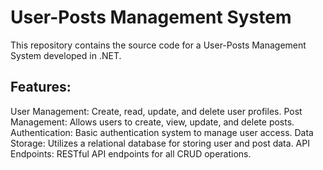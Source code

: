 # User-Posts Management System

This repository contains the source code for a User-Posts Management System developed in .NET.


## Features:

User Management: Create, read, update, and delete user profiles.
Post Management: Allows users to create, view, update, and delete posts.
Authentication: Basic authentication system to manage user access.
Data Storage: Utilizes a relational database for storing user and post data.
API Endpoints: RESTful API endpoints for all CRUD operations.
